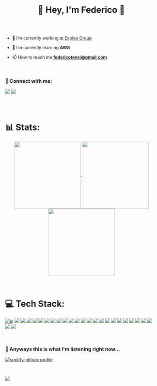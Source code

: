 <h1 align="center">👀 Hey, I'm Federico 👋</h1>

<br>

<!-- <p align="left"> <a href="https://github.com/ryo-ma/github-profile-trophy"><img src="https://github-profile-trophy.vercel.app/?username=habby1337" alt="habby1337" /></a> </p> -->

<br>

- 🔭 I’m currently working at [Expleo Group](https://expleo.com/)

- 🌱 I’m currently learning **AWS**

- 📫 How to reach me **federicotensi@gmail.com**

<br/>

<h3 align="left">🔗 Connect with me:</h3>
<p align="left">
	<a href="https://in.tensi.dev"><img src="https://img.shields.io/badge/Linkedin-%230077B5.svg?style=flat&logoColor=white&logo=linkedin&?labelColor=black"/></a>
	<a href="https://cdpen.tensi.dev"><img src="https://img.shields.io/badge/Codepen-black.svg?style=flat&logoColor=white&logo=codepen&?labelColor=black"/></a>
<!-- <a href="https://www.linkedin.com/in/fedetensi" target="blank"><img align="center" src="https://raw.githubusercontent.com/rahuldkjain/github-profile-readme-generator/master/src/images/icons/Social/linked-in-alt.svg" alt="federico tensi" height="30" width="40" /></a>
<a href="https://instagram.com/fede.tensi" target="blank"><img align="center" src="https://raw.githubusercontent.com/rahuldkjain/github-profile-readme-generator/master/src/images/icons/Social/instagram.svg" alt="fede.tensi" height="30" width="40" /></a> -->
</p>

<br/>
<br/>

<h1>📊 Stats: </h1>
<div align='center'>
<a href="#">
  <img align="top" height='220px' src="https://github-readme-stats.vercel.app/api?username=habby1337&show_icons=true&count_private=true&theme=dark#gh-dark-mode-only" />
<!--   <img align="center" src="https://github-readme-stats.vercel.app/api?username=habby1337&show_icons=true&count_private=true&theme=default#gh-light-mode-only" alt="habby1337"/> -->
</a>
<a href="#">
  <img align="center" height='220px' src="https://github-readme-stats.vercel.app/api/wakatime?username=habby&langs_count=9&theme=dark#gh-dark-mode-only" />
</a>
<a href="#">
  <img align="top" height='220px' src="https://github-readme-stats.vercel.app/api/top-langs/?username=habby1337&hide=html,c%2B%2B&count_private=true&theme=dark#gh-dark-mode-only" />
</a>
  </div>


<br/>
<br/>



<h1>💻 Tech Stack:</h1>
<p align="left"> 
	<img src="https://img.shields.io/badge/javascript-%23323330.svg?style=flat&logo=javascript&logoColor=%23F7DF1E" alt="js" />
	<img src="https://img.shields.io/badge/typescript-%23007ACC.svg?style=flat&logo=typescript&logoColor=white" />
	<img src="https://img.shields.io/badge/html5-%23E34F26.svg?style=flat&logo=html5&logoColor=white" />
	<img src="https://img.shields.io/badge/css3-%231572B6.svg?style=flat&logo=css3&logoColor=white" />
	<img src="https://img.shields.io/badge/bootstrap-%23563D7C.svg?style=flat&logo=bootstrap&logoColor=white" />
	<img src="https://img.shields.io/badge/tailwindcss-%2338B2AC.svg?style=flat&logo=tailwind-css&logoColor=white" />
	<img src="https://img.shields.io/badge/jquery-%230769AD.svg?style=flat&logo=jquery&logoColor=white" />
	<img src="https://img.shields.io/badge/react-%2320232a.svg?style=flat&logo=react&logoColor=%2361DAFB" />
	<img src="https://img.shields.io/badge/Next.js-black.svg?style=flat&logo=next.js&?labelColor=black" />
	<img src="https://img.shields.io/badge/React_Router-CA4245?style=flat&logo=react-router&logoColor=white" />
	<img src="https://img.shields.io/badge/redux-%23593d88.svg?style=flat&logo=redux&logoColor=white" />
	<img src="https://img.shields.io/badge/node.js-6DA55F?style=flat&logo=node.js&logoColor=white" />
	<img src="https://img.shields.io/badge/express.js-%23404d59.svg?style=flat&logo=express&logoColor=%2361DAFB" />
	<img src="https://img.shields.io/badge/JWT-black?style=flat&logo=JSON%20web%20tokens" />
	<img src="https://img.shields.io/badge/Python-1f3b47.svg?style=flat&logo=python&logoColor=ffd343&?labelColor=black" />
	<img src="https://img.shields.io/badge/Php-%23316192.svg?style=flat&logo=php&logoColor=white" />
	<img src="https://img.shields.io/badge/MySql-3E6E93.svg?style=flat&logoColor=white&logo=mysql&?labelColor=black" />
	<img src="https://img.shields.io/badge/postgres-%23316192.svg?style=flat&logo=postgresql&logoColor=white" />
	<img src="https://img.shields.io/badge/MongoDB-%234ea94b.svg?style=flat&logo=mongodb&logoColor=white" />
	<img src="https://img.shields.io/badge/firebase-%23039BE5.svg?style=flat&logo=firebase" />
	<img src="https://img.shields.io/badge/Google%20Cloud-%234285F4.svg?style=flat&logo=google-cloud&logoColor=white" />
	<img src="https://img.shields.io/badge/AWS-FF9900.svg?style=flat&logo=amazon&logoColor=black&?labelColor=black" />
	<img src="https://img.shields.io/badge/ESLint-4B3263?style=flat&logo=eslint&logoColor=white" />
	<img src="https://img.shields.io/badge/Postman-FF6C37?style=flat&logo=postman&logoColor=white" />
	<img src="https://img.shields.io/badge/docker-%230db7ed.svg?style=flat&logo=docker&logoColor=white" />
	<img src="https://img.shields.io/badge/Jest-1e7b1c.svg?style=flat&logoColor=white&logo=jest&?labelColor=black" />


</p>

<br>


### 🎵 Anyways this is what i'm listening right now...
[![spotify-github-profile](https://spotify-github-profile.vercel.app/api/view?uid=habby1337&cover_image=true&theme=natemoo-re&show_offline=true&background_color=121212&interchange=false&bar_color=4e62b1&bar_color_cover=false)](https://spotify-github-profile.vercel.app/api/view?uid=habby1337&redirect=true)

<!-- <img align="center" src="https://github-readme-stats.vercel.app/api/top-langs?username=habby1337&show_icons=true&locale=en&layout=compact" alt="habby1337" /> -->

<br>
<p align="left"> 
  <img src="https://visitcount.itsvg.in/api?id=habby1337&label=Profile%20Views&color=12&icon=0&pretty=true" />
 </p>
